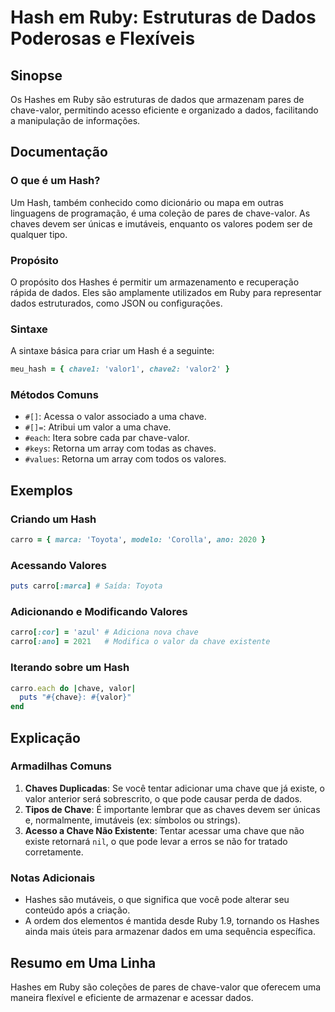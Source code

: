 <!--
Meta Description: # Hash em Ruby: Estruturas de Dados Poderosas e Flexíveis ## Sinopse Os Hashes em Ruby são estruturas de dados que armazenam pares de chave-valor, per...
Meta Keywords: chave, ruby, que, valor, dados
-->

# Hash em Ruby: Estruturas de Dados Poderosas e Flexíveis

## Sinopse
Os Hashes em Ruby são estruturas de dados que armazenam pares de chave-valor, permitindo acesso eficiente e organizado a dados, facilitando a manipulação de informações.

## Documentação
### O que é um Hash?
Um Hash, também conhecido como dicionário ou mapa em outras linguagens de programação, é uma coleção de pares de chave-valor. As chaves devem ser únicas e imutáveis, enquanto os valores podem ser de qualquer tipo.

### Propósito
O propósito dos Hashes é permitir um armazenamento e recuperação rápida de dados. Eles são amplamente utilizados em Ruby para representar dados estruturados, como JSON ou configurações.

### Sintaxe
A sintaxe básica para criar um Hash é a seguinte:

```ruby
meu_hash = { chave1: 'valor1', chave2: 'valor2' }
```

### Métodos Comuns
- `#[]`: Acessa o valor associado a uma chave.
- `#[]=`: Atribui um valor a uma chave.
- `#each`: Itera sobre cada par chave-valor.
- `#keys`: Retorna um array com todas as chaves.
- `#values`: Retorna um array com todos os valores.

## Exemplos
### Criando um Hash
```ruby
carro = { marca: 'Toyota', modelo: 'Corolla', ano: 2020 }
```

### Acessando Valores
```ruby
puts carro[:marca] # Saída: Toyota
```

### Adicionando e Modificando Valores
```ruby
carro[:cor] = 'azul' # Adiciona nova chave
carro[:ano] = 2021   # Modifica o valor da chave existente
```

### Iterando sobre um Hash
```ruby
carro.each do |chave, valor|
  puts "#{chave}: #{valor}"
end
```

## Explicação
### Armadilhas Comuns
1. **Chaves Duplicadas**: Se você tentar adicionar uma chave que já existe, o valor anterior será sobrescrito, o que pode causar perda de dados.
2. **Tipos de Chave**: É importante lembrar que as chaves devem ser únicas e, normalmente, imutáveis (ex: símbolos ou strings).
3. **Acesso a Chave Não Existente**: Tentar acessar uma chave que não existe retornará `nil`, o que pode levar a erros se não for tratado corretamente.

### Notas Adicionais
- Hashes são mutáveis, o que significa que você pode alterar seu conteúdo após a criação.
- A ordem dos elementos é mantida desde Ruby 1.9, tornando os Hashes ainda mais úteis para armazenar dados em uma sequência específica.

## Resumo em Uma Linha
Hashes em Ruby são coleções de pares de chave-valor que oferecem uma maneira flexível e eficiente de armazenar e acessar dados.